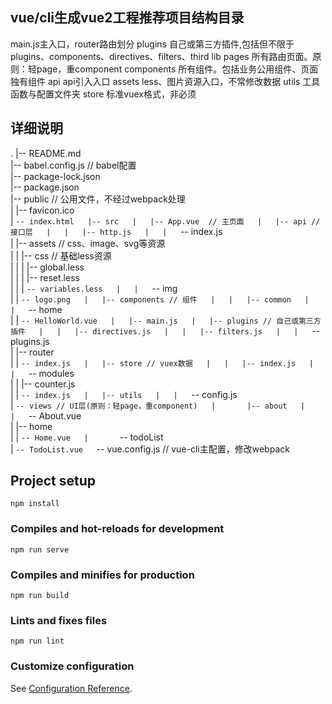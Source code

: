 ## vue/cli生成vue2工程推荐项目结构目录

main.js主入口，router路由划分
plugins 自己或第三方插件,包括但不限于plugins、components、directives、filters、third lib
pages 所有路由页面。原则：轻page，重component
components 所有组件。包括业务公用组件、页面独有组件
api api引入入口
assets less、图片资源入口，不常修改数据
utils 工具函数与配置文件夹
store 标准vuex格式，非必须

## 详细说明
.
|-- README.md  
|-- babel.config.js // babel配置  
|-- package-lock.json  
|-- package.json  
|-- public // 公用文件，不经过webpack处理  
|   |-- favicon.ico  
|   `-- index.html  
|-- src  
|   |-- App.vue  // 主页面  
|   |-- api // 接口层  
|   |   |-- http.js  
|   |   `-- index.js  
|   |-- assets // css、image、svg等资源  
|   |   |-- css // 基础less资源  
|   |   |   |-- global.less  
|   |   |   |-- reset.less  
|   |   |   `-- variables.less  
|   |   `-- img  
|   |       `-- logo.png  
|   |-- components // 组件  
|   |   |-- common  
|   |   `-- home  
|   |       `-- HelloWorld.vue  
|   |-- main.js  
|   |-- plugins // 自己或第三方插件  
|   |   |-- directives.js  
|   |   |-- filters.js  
|   |   `-- plugins.js  
|   |-- router  
|   |   `-- index.js  
|   |-- store // vuex数据  
|   |   |-- index.js  
|   |   `-- modules  
|   |       |-- counter.js  
|   |       `-- index.js  
|   |-- utils  
|   |   `-- config.js  
|   `-- views // UI层(原则：轻page，重component)  
|       |-- about  
|       |   `-- About.vue  
|       |-- home  
|       |   `-- Home.vue  
|       `-- todoList  
|           `-- TodoList.vue  
`-- vue.config.js // vue-cli主配置，修改webpack  


## Project setup
```
npm install
```

### Compiles and hot-reloads for development
```
npm run serve
```

### Compiles and minifies for production
```
npm run build
```

### Lints and fixes files
```
npm run lint
```

### Customize configuration
See [Configuration Reference](https://cli.vuejs.org/config/).
